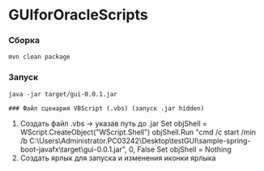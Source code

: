 # GUIforOracleScripts #

### Сборка
```
mvn clean package
```

### Запуск
```
java -jar target/gui-0.0.1.jar

### Файл сценария VBScript (.vbs) (запуск .jar hidden)
```
1) Создать файл .vbs -> указав путь до .jar
Set objShell = WScript.CreateObject("WScript.Shell")
objShell.Run "cmd /c start /min /b C:\Users\Administrator.PC03242\Desktop\testGUI\sample-spring-boot-javafx\target\gui-0.0.1.jar", 0, False
Set objShell = Nothing
2) Создать ярлык для запуска и изменения иконки ярлыка
